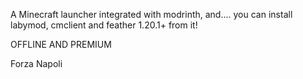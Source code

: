 A Minecraft launcher integrated with modrinth, and.... you can install labymod, cmclient and feather 1.20.1+ from it!

OFFLINE AND PREMIUM






Forza Napoli
